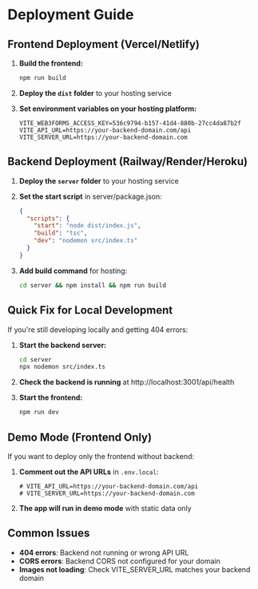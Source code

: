 # Deployment Guide

## Frontend Deployment (Vercel/Netlify)

1. **Build the frontend:**
   ```bash
   npm run build
   ```

2. **Deploy the `dist` folder** to your hosting service

3. **Set environment variables on your hosting platform:**
   ```
   VITE_WEB3FORMS_ACCESS_KEY=536c9794-b157-41d4-880b-27cc4da87b2f
   VITE_API_URL=https://your-backend-domain.com/api
   VITE_SERVER_URL=https://your-backend-domain.com
   ```

## Backend Deployment (Railway/Render/Heroku)

1. **Deploy the `server` folder** to your hosting service

2. **Set the start script** in server/package.json:
   ```json
   {
     "scripts": {
       "start": "node dist/index.js",
       "build": "tsc",
       "dev": "nodemon src/index.ts"
     }
   }
   ```

3. **Add build command** for hosting:
   ```bash
   cd server && npm install && npm run build
   ```

## Quick Fix for Local Development

If you're still developing locally and getting 404 errors:

1. **Start the backend server:**
   ```bash
   cd server
   npx nodemon src/index.ts
   ```

2. **Check the backend is running** at http://localhost:3001/api/health

3. **Start the frontend:**
   ```bash
   npm run dev
   ```

## Demo Mode (Frontend Only)

If you want to deploy only the frontend without backend:

1. **Comment out the API URLs** in `.env.local`:
   ```
   # VITE_API_URL=https://your-backend-domain.com/api
   # VITE_SERVER_URL=https://your-backend-domain.com
   ```

2. **The app will run in demo mode** with static data only

## Common Issues

- **404 errors**: Backend not running or wrong API URL
- **CORS errors**: Backend CORS not configured for your domain
- **Images not loading**: Check VITE_SERVER_URL matches your backend domain
